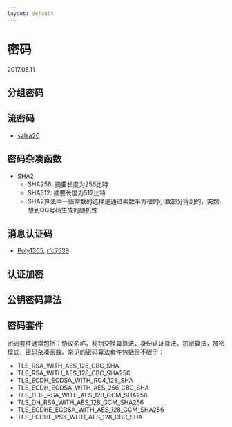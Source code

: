 ```yaml
---
layout: default
---
```


# 密码
2017.05.11

## 分组密码

## 流密码
* [salsa20]

## 密码杂凑函数
* [SHA2]
  + SHA256: 摘要长度为256比特
  + SHA512: 摘要长度为512比特
  + SHA2算法中一些常数的选择是通过素数平方根的小数部分得到的，突然想到QQ号码生成的随机性

## 消息认证码
* [Poly1305], [rfc7539]

## 认证加密

## 公钥密码算法

## 密码套件

密码套件通常包括：协议名称，秘钥交换算算法，身份认证算法，加密算法，加密模式，密码杂凑函数。常见的密码算法套件包括但不限于：

* TLS_RSA_WITH_AES_128_CBC_SHA
* TLS_RSA_WITH_AES_128_CBC_SHA256
* TLS_ECDH_ECDSA_WITH_RC4_128_SHA
* TLS_ECDH_ECDSA_WITH_AES_256_CBC_SHA
* TLS_DHE_RSA_WITH_AES_128_GCM_SHA256
* TLS_DH_RSA_WITH_AES_128_GCM_SHA256
* TLS_ECDHE_ECDSA_WITH_AES_128_GCM_SHA256
* TLS_ECDHE_PSK_WITH_AES_128_CBC_SHA

[SHA2]:<https://en.wikipedia.org/wiki/SHA-2>
[salsa20]:<https://en.wikipedia.org/wiki/Salsa20>
[Poly1305]:<https://en.wikipedia.org/wiki/Poly1305>
[rfc7539]:<https://tools.ietf.org/html/rfc7539>
